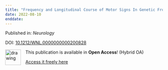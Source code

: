 ```yaml
---
title: "Frequency and Longitudinal Course of Motor Signs In Genetic Frontotemporal Dementia"
date: 2022-08-10
enddate:
---
```


Published in: *Neurology*

DOI: [10.1212/WNL.0000000000200828](https://doi.org/10.1212/WNL.0000000000200828)

<img src="https://upload.wikimedia.org/wikipedia/commons/thumb/7/77/Open_Access_logo_PLoS_transparent.svg/800px-Open_Access_logo_PLoS_transparent.svg.png" alt="drawing" width="50" align="left"/> &nbsp;&nbsp;&nbsp;This publication is available in **Open Access**! (Hybrid OA)

&nbsp;&nbsp;&nbsp;<a href="https://n.neurology.org/content/neurology/early/2022/08/10/WNL.0000000000200828.full.pdf">Access it freely here</a>

